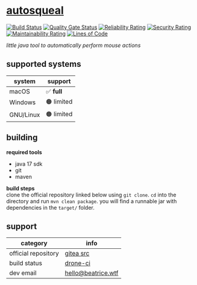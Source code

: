 # [autosqueal](https://git.beatrice.wtf/Tools/autosqeal)
[![Build Status](https://drone.beatrice.wtf/api/badges/Tools/autosqeal/status.svg?ref=refs/heads/main)](https://drone.beatrice.wtf/Tools/autosqeal)
[![Quality Gate Status](https://sonar.beatrice.wtf/api/project_badges/measure?project=autosqueal&metric=alert_status&token=sqb_49dde556c032d0130640ea1e48875905b158d368)](https://sonar.beatrice.wtf/dashboard?id=autosqueal)
[![Reliability Rating](https://sonar.beatrice.wtf/api/project_badges/measure?project=autosqueal&metric=reliability_rating&token=sqb_49dde556c032d0130640ea1e48875905b158d368)](https://sonar.beatrice.wtf/dashboard?id=autosqueal)
[![Security Rating](https://sonar.beatrice.wtf/api/project_badges/measure?project=autosqueal&metric=security_rating&token=sqb_49dde556c032d0130640ea1e48875905b158d368)](https://sonar.beatrice.wtf/dashboard?id=autosqueal)
[![Maintainability Rating](https://sonar.beatrice.wtf/api/project_badges/measure?project=autosqueal&metric=sqale_rating&token=sqb_49dde556c032d0130640ea1e48875905b158d368)](https://sonar.beatrice.wtf/dashboard?id=autosqueal)
[![Lines of Code](https://sonar.beatrice.wtf/api/project_badges/measure?project=autosqueal&metric=ncloc&token=sqb_49dde556c032d0130640ea1e48875905b158d368)](https://sonar.beatrice.wtf/dashboard?id=autosqueal)
  
  
*little java tool to automatically perform mouse actions*  
  
## supported systems  
| system    | support    |
|-----------|------------|
| macOS     | ✅ **full** |
| Windows   | 🟠 limited |
| GNU/Linux | 🟠 limited |
  
## building  
**required tools**  
 - java 17 sdk  
 - git  
 - maven  
  
**build steps**  
clone the official repository linked below using `git clone`.
`cd` into the directory and run `mvn clean package`.
you will find a runnable jar with dependencies in the `target/` folder.
  
## support  
| category            | info                                                   |
|---------------------|--------------------------------------------------------|
| official repository | [gitea src](https://git.beatrice.wtf/Tools/autosqeal)  |
| build status        | [drone-ci](https://drone.beatrice.wtf/Tools/autosqeal) |
| dev email           | [hello@beatrice.wtf](mailto:hello@beatrice.wtf)        |

